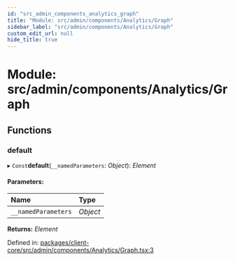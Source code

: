 ```yaml
---
id: "src_admin_components_analytics_graph"
title: "Module: src/admin/components/Analytics/Graph"
sidebar_label: "src/admin/components/Analytics/Graph"
custom_edit_url: null
hide_title: true
---
```


# Module: src/admin/components/Analytics/Graph

## Functions

### default

▸ `Const`**default**(`__namedParameters`: *Object*): *Element*

#### Parameters:

| Name | Type |
| :------ | :------ |
| `__namedParameters` | *Object* |

**Returns:** *Element*

Defined in: [packages/client-core/src/admin/components/Analytics/Graph.tsx:3](https://github.com/xr3ngine/xr3ngine/blob/7e8e151f1/packages/client-core/src/admin/components/Analytics/Graph.tsx#L3)

